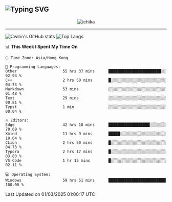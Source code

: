 ![Typing SVG](https://readme-typing-svg.demolab.com?font=Jost&size=24&pause=1000&color=7799EE&vCenter=true&multiline=true&random=false&width=435&height=100&lines=Hi+there;I'm+Sakurakouji+Nanaha;You+can+also+tell+me+Cwlrin%E2%98%86)
---
<p align="center">
  <img src="https://dlink.host/1drv/aHR0cHM6Ly8xZHJ2Lm1zL2kvYy9iZGU1MWU2MjVlZjhmY2M1L0VZa0hZVThWUnJGSHRIWVUxT1JwbVFjQllOU2t6cVNTVER0TXliYkNqOExhY1E_ZT10UUtFSkw.png" alt="ichika" border="0" />
</p>

---
![Cwlrin's GitHub stats](https://github-readme-stats.vercel.app/api?username=cwlrin&show_icons=true&theme=buefy)
![Top Langs](https://github-readme-stats.vercel.app/api/top-langs/?username=cwlrin&layout=compact&hide=html,css)

<!--START_SECTION:waka-->
📊 **This Week I Spent My Time On** 

```text
🕑︎ Time Zone: Asia/Hong_Kong

💬 Programming Languages: 
Other                    55 hrs 37 mins      ███████████████████████░░   92.93 % 
C++                      2 hrs 50 mins       █░░░░░░░░░░░░░░░░░░░░░░░░   04.73 % 
Markdown                 53 mins             ░░░░░░░░░░░░░░░░░░░░░░░░░   01.48 % 
Text                     29 mins             ░░░░░░░░░░░░░░░░░░░░░░░░░   00.81 % 
Typst                    1 min               ░░░░░░░░░░░░░░░░░░░░░░░░░   00.04 % 

🔥 Editors: 
Edge                     42 hrs 18 mins      ██████████████████░░░░░░░   70.69 % 
Xmind                    11 hrs 9 mins       █████░░░░░░░░░░░░░░░░░░░░   18.64 % 
CLion                    2 hrs 50 mins       █░░░░░░░░░░░░░░░░░░░░░░░░   04.73 % 
Typora                   2 hrs 17 mins       █░░░░░░░░░░░░░░░░░░░░░░░░   03.83 % 
VS Code                  1 hr 15 mins        █░░░░░░░░░░░░░░░░░░░░░░░░   02.11 % 

💻 Operating System: 
Windows                  59 hrs 51 mins      █████████████████████████   100.00 % 
```


 Last Updated on 01/03/2025 01:00:17 UTC
<!--END_SECTION:waka-->
